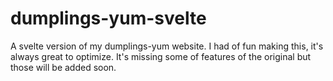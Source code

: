 # dumplings-yum-svelte

A svelte version of my dumplings-yum website.
I had of fun making this, it's always great to optimize.
It's missing some of features of the original but those will be added soon.
